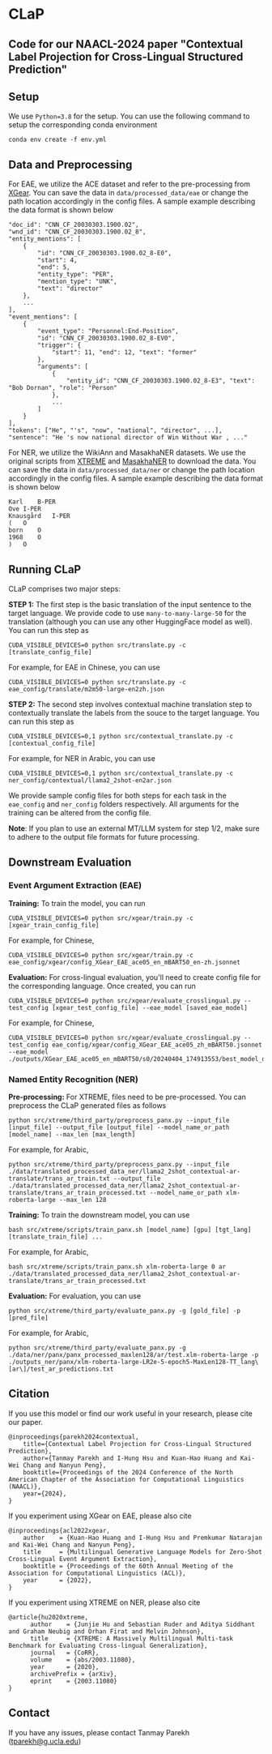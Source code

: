 # CLaP
Code for our NAACL-2024 paper "Contextual Label Projection for Cross-Lingual Structured Prediction"
--

## Setup

We use `Python=3.8` for the setup. You can use the following command to setup the corresponding conda environment
```
conda env create -f env.yml
```

## Data and Preprocessing

For EAE, we utilize the ACE dataset and refer to the pre-processing from [XGear](https://github.com/PlusLabNLP/X-Gear/tree/main/preprocessing). You can save the data in `data/processed_data/eae` or change the path location accordingly in the config files. A sample example describing the data format is shown below
```
"doc_id": "CNN_CF_20030303.1900.02",
"wnd_id": "CNN_CF_20030303.1900.02_8",
"entity_mentions": [
    {
        "id": "CNN_CF_20030303.1900.02_8-E0",
        "start": 4, 
        "end": 5, 
        "entity_type": "PER", 
        "mention_type": "UNK", 
        "text": "director"
    }, 
    ...
],
"event_mentions": [
    {
        "event_type": "Personnel:End-Position", 
        "id": "CNN_CF_20030303.1900.02_8-EV0", 
        "trigger": {
            "start": 11, "end": 12, "text": "former"
        }, 
        "arguments": [
            {
                "entity_id": "CNN_CF_20030303.1900.02_8-E3", "text": "Bob Dornan", "role": "Person"
            }, 
            ...
        ]
    }
],
"tokens": ["He", "'s", "now", "national", "director", ...],
"sentence": "He 's now national director of Win Without War , ..."
```

For NER, we utilize the WikiAnn and MasakhaNER datasets. We use the original scripts from [XTREME](https://github.com/google-research/xtreme?tab=readme-ov-file#download-the-data) and [MasakhaNER](https://huggingface.co/datasets/masakhane/masakhaner2) to download the data. You can save the data in `data/processed_data/ner` or change the path location accordingly in the config files. A sample example describing the data format is shown below
```
Karl	B-PER
Ove	I-PER
Knausgård	I-PER
(	O
born	O
1968	O
)	O
```

## Running CLaP

CLaP comprises two major steps:

**STEP 1:** The first step is the basic translation of the input sentence to the target language. We provide code to use `many-to-many-large-50` for the translation (although you can use any other HuggingFace model as well). You can run this step as
```
CUDA_VISIBLE_DEVICES=0 python src/translate.py -c [translate_config_file]
```

For example, for EAE in Chinese, you can use
```
CUDA_VISIBLE_DEVICES=0 python src/translate.py -c eae_config/translate/m2m50-large-en2zh.json
```

**STEP 2:** The second step involves contextual machine translation step to contextually translate the labels from the souce to the target language. You can run this step as
```
CUDA_VISIBLE_DEVICES=0,1 python src/contextual_translate.py -c [contextual_config_file]
```

For example, for NER in Arabic, you can use
```
CUDA_VISIBLE_DEVICES=0,1 python src/contextual_translate.py -c ner_config/contextual/llama2_2shot-en2ar.json
```

We provide sample config files for both steps for each task in the `eae_config` and `ner_config` folders respectively. All arguments for the training can be altered from the config file.

**Note**: If you plan to use an external MT/LLM system for step 1/2, make sure to adhere to the output file formats for future processing.

## Downstream Evaluation

### Event Argument Extraction (EAE)

**Training:** To train the model, you can run
```
CUDA_VISIBLE_DEVICES=0 python src/xgear/train.py -c [xgear_train_config_file]
```

For example, for Chinese,
```
CUDA_VISIBLE_DEVICES=0 python src/xgear/train.py -c eae_config/xgear/config_XGear_EAE_ace05_en_mBART50_en-zh.jsonnet
```

**Evaluation:** For cross-lingual evaluation, you'll need to create config file for the corresponding language. Once created, you can run
```
CUDA_VISIBLE_DEVICES=0 python src/xgear/evaluate_crosslingual.py --test_config [xgear_test_config_file] --eae_model [saved_eae_model]
```

For example, for Chinese,
```
CUDA_VISIBLE_DEVICES=0 python src/xgear/evaluate_crosslingual.py --test_config eae_config/xgear/config_XGear_EAE_ace05_zh_mBART50.jsonnet --eae_model ./outputs/XGear_EAE_ace05_en_mBART50/s0/20240404_174913553/best_model_dev0.state
```

### Named Entity Recognition (NER)

**Pre-processing:** For XTREME, files need to be pre-processed. You can preprocess the CLaP generated files as follows
```
python src/xtreme/third_party/preprocess_panx.py --input_file [input_file] --output_file [output_file] --model_name_or_path [model_name] --max_len [max_length]
```

For example, for Arabic,
```
python src/xtreme/third_party/preprocess_panx.py --input_file ./data/translated_processed_data_ner/llama2_2shot_contextual-ar-translate/trans_ar_train.txt --output_file ./data/translated_processed_data_ner/llama2_2shot_contextual-ar-translate/trans_ar_train_processed.txt --model_name_or_path xlm-roberta-large --max_len 128
```

**Training:** To train the downstream model, you can use
```
bash src/xtreme/scripts/train_panx.sh [model_name] [gpu] [tgt_lang] [translate_train_file] ...
```

For example, for Arabic,
```
bash src/xtreme/scripts/train_panx.sh xlm-roberta-large 0 ar ./data/translated_processed_data_ner/llama2_2shot_contextual-ar-translate/trans_ar_train_processed.txt
```

**Evaluation:** For evaluation, you can use
```
python src/xtreme/third_party/evaluate_panx.py -g [gold_file] -p [pred_file]
```

For example, for Arabic,
```
python src/xtreme/third_party/evaluate_panx.py -g ./data/ner/panx/panx_processed_maxlen128/ar/test.xlm-roberta-large -p ./outputs_ner/panx/xlm-roberta-large-LR2e-5-epoch5-MaxLen128-TT_lang\[ar\]/test_ar_predictions.txt
```

## Citation

If you use this model or find our work useful in your research, please cite our paper.
```
@inproceedings{parekh2024contextual,
    title={Contextual Label Projection for Cross-Lingual Structured Prediction},
    author={Tanmay Parekh and I-Hung Hsu and Kuan-Hao Huang and Kai-Wei Chang and Nanyun Peng},
    booktitle={Proceedings of the 2024 Conference of the North American Chapter of the Association for Computational Linguistics (NAACL)},
    year={2024},
}
```

If you experiment using XGear on EAE, please also cite
```
@inproceedings{acl2022xgear,
    author    = {Kuan-Hao Huang and I-Hung Hsu and Premkumar Natarajan and Kai-Wei Chang and Nanyun Peng},
    title     = {Multilingual Generative Language Models for Zero-Shot Cross-Lingual Event Argument Extraction},
    booktitle = {Proceedings of the 60th Annual Meeting of the Association for Computational Linguistics (ACL)},
    year      = {2022},
}
```

If you experiment using XTREME on NER, please also cite
```
@article{hu2020xtreme,
      author    = {Junjie Hu and Sebastian Ruder and Aditya Siddhant and Graham Neubig and Orhan Firat and Melvin Johnson},
      title     = {XTREME: A Massively Multilingual Multi-task Benchmark for Evaluating Cross-lingual Generalization},
      journal   = {CoRR},
      volume    = {abs/2003.11080},
      year      = {2020},
      archivePrefix = {arXiv},
      eprint    = {2003.11080}
}
```

## Contact

If you have any issues, please contact Tanmay Parekh (tparekh@g.ucla.edu)
